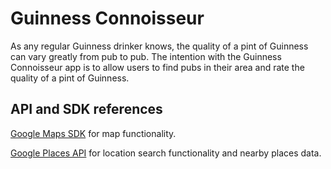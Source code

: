 # Guinness Connoisseur
As any regular Guinness drinker knows, the quality of a pint of Guinness can vary greatly from pub to pub. The intention with the Guinness Connoisseur app
is to allow users to find pubs in their area and rate the quality of a pint of Guinness. 
## API and SDK references

[Google Maps SDK](https://developers.google.com/maps/documentation/android-sdk/overview) for map functionality.

[Google Places API](https://developers.google.com/places/web-service/overview) for location search functionality and nearby places data.

